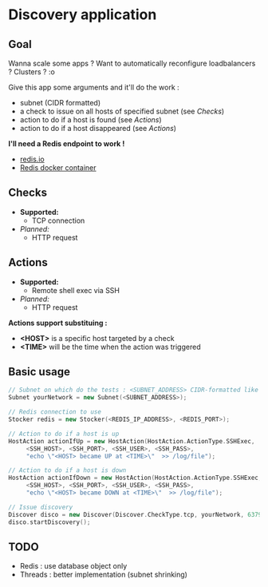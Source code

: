 # Discovery application

## Goal
Wanna scale some apps ? Want to automatically reconfigure loadbalancers ? Clusters ? :o

Give this app some arguments and it'll do the work :
- subnet (CIDR formatted)
- a check to issue on all hosts of specified subnet (see *Checks*)
- action to do if a host is found (see *Actions*)
- action to do if a host disappeared (see *Actions*)

**I'll need a Redis endpoint to work !** 
- [redis.io](https://redis.io/) 
- [Redis docker container](https://hub.docker.com/_/redis/)

## Checks
- **Supported:**
    - TCP connection
- *Planned:*
    - HTTP request

## Actions
- **Supported:**
    - Remote shell exec via SSH
- *Planned:*
    - HTTP request

**Actions support substituing :**
- **\<HOST>** is a specific host targeted by a check
- **\<TIME>** will be the time when the action was triggered

## Basic usage
```C++
// Subnet on which do the tests : <SUBNET_ADDRESS> CIDR-formatted like "192.168.1.0/24"
Subnet yourNetwork = new Subnet(<SUBNET_ADDRESS>);

// Redis connection to use
Stocker redis = new Stocker(<REDIS_IP_ADDRESS>, <REDIS_PORT>);

// Action to do if a host is up
HostAction actionIfUp = new HostAction(HostAction.ActionType.SSHExec,
     <SSH_HOST>, <SSH_PORT>, <SSH_USER>, <SSH_PASS>,
     "echo \"<HOST> became UP at <TIME>\"  >> /log/file");

// Action to do if a host is down
HostAction actionIfDown = new HostAction(HostAction.ActionType.SSHExec,
     <SSH_HOST>, <SSH_PORT>, <SSH_USER>, <SSH_PASS>, 
     "echo \"<HOST> became DOWN at <TIME>\"  >> /log/file");

// Issue discovery
Discover disco = new Discover(Discover.CheckType.tcp, yourNetwork, 6379, actionIfUp, actionIfDown, redis, "SuperNetworkName");
disco.startDiscovery();
```

## TODO
- Redis : use database object only
- Threads : better implementation (subnet shrinking)